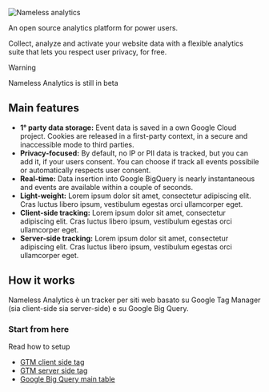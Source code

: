 ![Nameless analytics](https://namelessanalytics.com/img/Logo.svg)

An open source analytics platform for power users. 

Collect, analyze and activate your website data with a flexible analytics suite that lets you respect user privacy, for free.

> [!WARNING]
> Nameless Analytics is still in beta

## Main features
- **1° party data storage:** Event data is saved in a own Google Cloud project. Cookies are released in a first-party context, in a secure and inaccessible mode to third parties.
- **Privacy-focused:** By default, no IP or PII data is tracked, but you can add it, if your users consent. You can choose if track all events possibile or automatically respects user consent.
- **Real-time:** Data insertion into Google BigQuery is nearly instantaneous and events are available within a couple of seconds.
- **Light-weight:** Lorem ipsum dolor sit amet, consectetur adipiscing elit. Cras luctus libero ipsum, vestibulum egestas orci ullamcorper eget.
- **Client-side tracking:** Lorem ipsum dolor sit amet, consectetur adipiscing elit. Cras luctus libero ipsum, vestibulum egestas orci ullamcorper eget.
- **Server-side tracking:** Lorem ipsum dolor sit amet, consectetur adipiscing elit. Cras luctus libero ipsum, vestibulum egestas orci ullamcorper eget.


## How it works
Nameless Analytics è un tracker per siti web basato su Google Tag Manager (sia client-side sia server-side) e su Google Big Query. 

### Start from here
Read how to setup 
- [GTM client side tag]()
- [GTM server side tag]()
- [Google Big Query main table]()
